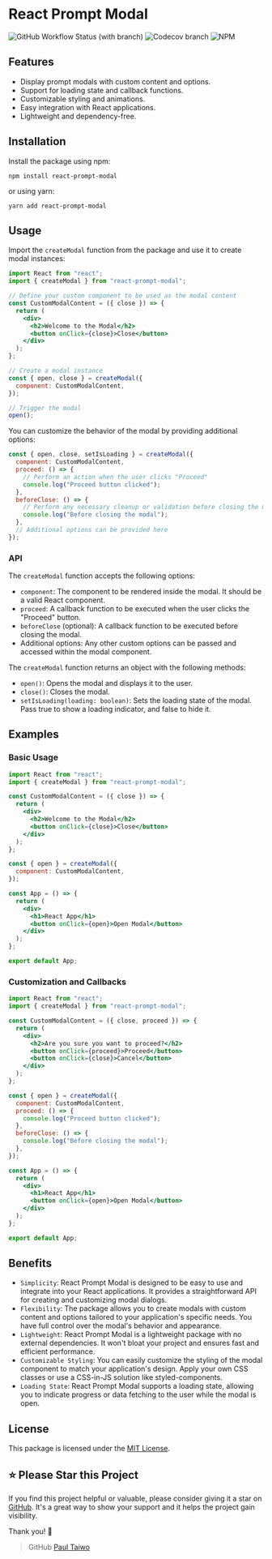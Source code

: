 # React Prompt Modal

![GitHub Workflow Status (with branch)](https://img.shields.io/github/actions/workflow/status/Paul-Taiwo/react-prompt-modal/test.yml?branch=main) ![Codecov branch](https://img.shields.io/codecov/c/github/Paul-Taiwo/react-prompt-modal/main?token=AyCugoDQmt) ![NPM](https://img.shields.io/npm/l/react-prompt-modal)

## Features

- Display prompt modals with custom content and options.
- Support for loading state and callback functions.
- Customizable styling and animations.
- Easy integration with React applications.
- Lightweight and dependency-free.

## Installation

Install the package using npm:

```npm install react-prompt-modal```

or using yarn:

```yarn add react-prompt-modal```

## Usage

Import the `createModal` function from the package and use it to create modal instances:

```jsx
import React from "react";
import { createModal } from "react-prompt-modal";

// Define your custom component to be used as the modal content
const CustomModalContent = ({ close }) => {
  return (
    <div>
      <h2>Welcome to the Modal</h2>
      <button onClick={close}>Close</button>
    </div>
  );
};

// Create a modal instance
const { open, close } = createModal({
  component: CustomModalContent,
});

// Trigger the modal
open();
```
You can customize the behavior of the modal by providing additional options:

```jsx
const { open, close, setIsLoading } = createModal({
  component: CustomModalContent,
  proceed: () => {
    // Perform an action when the user clicks "Proceed"
    console.log("Proceed button clicked");
  },
  beforeClose: () => {
    // Perform any necessary cleanup or validation before closing the modal
    console.log("Before closing the modal");
  },
  // Additional options can be provided here
});
```

### API

The `createModal` function accepts the following options:

- `component`: The component to be rendered inside the modal. It should be a valid React component.
- `proceed`: A callback function to be executed when the user clicks the "Proceed" button.
- `beforeClose` (optional): A callback function to be executed before closing the modal.
- Additional options: Any other custom options can be passed and accessed within the modal component.

The `createModal` function returns an object with the following methods:

- `open()`: Opens the modal and displays it to the user.
- `close()`: Closes the modal.
- `setIsLoading(loading: boolean)`: Sets the loading state of the modal. Pass true to show a loading indicator, and false to hide it.

## Examples

### Basic Usage

```jsx
import React from "react";
import { createModal } from "react-prompt-modal";

const CustomModalContent = ({ close }) => {
  return (
    <div>
      <h2>Welcome to the Modal</h2>
      <button onClick={close}>Close</button>
    </div>
  );
};

const { open } = createModal({
  component: CustomModalContent,
});

const App = () => {
  return (
    <div>
      <h1>React App</h1>
      <button onClick={open}>Open Modal</button>
    </div>
  );
};

export default App;
```

### Customization and Callbacks

```jsx
import React from "react";
import { createModal } from "react-prompt-modal";

const CustomModalContent = ({ close, proceed }) => {
  return (
    <div>
      <h2>Are you sure you want to proceed?</h2>
      <button onClick={proceed}>Proceed</button>
      <button onClick={close}>Cancel</button>
    </div>
  );
};

const { open } = createModal({
  component: CustomModalContent,
  proceed: () => {
    console.log("Proceed button clicked");
  },
  beforeClose: () => {
    console.log("Before closing the modal");
  },
});

const App = () => {
  return (
    <div>
      <h1>React App</h1>
      <button onClick={open}>Open Modal</button>
    </div>
  );
};

export default App;
```

## Benefits

- `Simplicity`: React Prompt Modal is designed to be easy to use and integrate into your React applications. It provides a straightforward API for creating and customizing modal dialogs.
- `Flexibility`: The package allows you to create modals with custom content and options tailored to your application's specific needs. You have full control over the modal's behavior and appearance.
- `Lightweight`: React Prompt Modal is a lightweight package with no external dependencies. It won't bloat your project and ensures fast and efficient performance.
- `Customizable Styling`: You can easily customize the styling of the modal component to match your application's design. Apply your own CSS classes or use a CSS-in-JS solution like styled-components.
- `Loading State`: React Prompt Modal supports a loading state, allowing you to indicate progress or data fetching to the user while the modal is open.

## License

This package is licensed under the [MIT License](https://opensource.org/licenses/MIT).

## ⭐️ Please Star this Project

If you find this project helpful or valuable, please consider giving it a star on [GitHub](https://github.com/Paul-Taiwo/react-prompt-modal). It's a great way to show your support and it helps the project gain visibility.

Thank you! 🌟

> GitHub [Paul Taiwo](https://github.com/paul-taiwo)